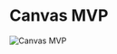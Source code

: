 <h1>Canvas MVP</h1>

![Canvas MVP](https://user-images.githubusercontent.com/50267414/171497390-741d0940-19c9-49c9-b6cc-5cbdcc70b57c.png)
